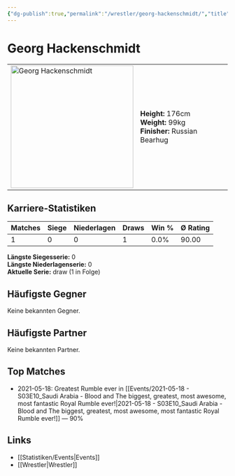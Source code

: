 ```yaml
---
{"dg-publish":true,"permalink":"/wrestler/georg-hackenschmidt/","title":"Georg Hackenschmidt","tags":["wrestler"],"noteIcon":""}
---
```



# Georg Hackenschmidt

<table>
        <tr>
        <td><img src="https://github.com/CptSpaulding1980/choke-slam-wrestling/releases/download/images/Georg_Hackenschmidt.png" width="280" alt="Georg Hackenschmidt"></td>
        <td>
        <b>Height:</b> 176cm<br>
        <b>Weight:</b> 99kg<br>
        <b>Finisher:</b> Russian Bearhug<br>
        </td>
        </tr>
        </table>
        
## Karriere-Statistiken

| Matches | Siege | Niederlagen | Draws | Win % | Ø Rating |
|---------|-------|-------------|-------|-------|-----------|
| 1 | 0 | 0 | 1 | 0.0% | 90.00 |

**Längste Siegesserie:** 0<br>**Längste Niederlagenserie:** 0<br>**Aktuelle Serie:** draw (1 in Folge)


## Häufigste Gegner
Keine bekannten Gegner.

## Häufigste Partner
Keine bekannten Partner.

## Top Matches
- 2021-05-18: Greatest Rumble ever in [[Events/2021-05-18 - S03E10_Saudi Arabia - Blood and The biggest, greatest, most awesome, most fantastic Royal Rumble ever!\|2021-05-18 - S03E10_Saudi Arabia - Blood and The biggest, greatest, most awesome, most fantastic Royal Rumble ever!]] — 90%

## Links
- [[Statistiken/Events\|Events]]
- [[Wrestler\|Wrestler]]
